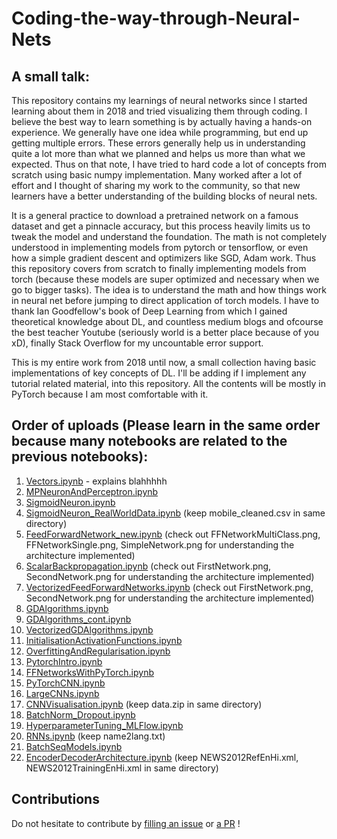 # Coding-the-way-through-Neural-Nets

## A small talk:
This repository contains my learnings of neural networks since I started learning about them in 2018 and tried visualizing them through coding. I believe the best way to learn something is by actually having a hands-on experience. We generally have one idea while programming, but end up getting multiple errors. These errors generally help us in understanding quite a lot more than what we planned and helps us more than what we expected. Thus on that note, I have tried to hard code a lot of concepts from scratch using basic numpy implementation. Many worked after a lot of effort and I thought of sharing my work to the community, so that new learners have a better understanding of the building blocks of neural nets.

It is a general practice to download a pretrained network on a famous dataset and get a pinnacle accuracy, but this process heavily limits us to tweak the model and understand the foundation. The math is not completely understood in implementing models from pytorch or tensorflow, or even how a simple gradient descent and optimizers like SGD, Adam work. Thus this repository covers from scratch to finally implementing models from torch (because these models are super optimized and necessary when we go to bigger tasks). The idea is to understand the math and how things work in neural net before jumping to direct application of torch models. I have to thank Ian Goodfellow's book of Deep Learning from which I gained theoretical knowledge about DL, and countless medium blogs and ofcourse the best teacher Youtube (seriously world is a better place because of you xD), finally Stack Overflow for my uncountable error support.

This is my entire work from 2018 until now, a small collection having basic implementations of key concepts of DL. I'll be adding if I implement any tutorial related material, into this repository. All the contents will be mostly in PyTorch because I am most comfortable with it.

## Order of uploads (Please learn in the same order because many notebooks are related to the previous notebooks):
1. [Vectors.ipynb](https://github.com/vat0599/Coding-the-way-through-Neural-Nets/blob/main/Vectors.ipynb) - explains blahhhhh
2. [MPNeuronAndPerceptron.ipynb](https://github.com/vat0599/Coding-the-way-through-Neural-Nets/blob/main/MPNeuronAndPerceptron.ipynb)
3. [SigmoidNeuron.ipynb](https://github.com/vat0599/Coding-the-way-through-Neural-Nets/blob/main/SigmoidNeuron.ipynb)
4. [SigmoidNeuron_RealWorldData.ipynb](https://github.com/vat0599/Coding-the-way-through-Neural-Nets/blob/main/SigmoidNeuron_RealWorldData.ipynb) (keep mobile_cleaned.csv in same directory)
5. [FeedForwardNetwork_new.ipynb](https://github.com/vat0599/Coding-the-way-through-Neural-Nets/blob/main/FeedForwardNetwork_new.ipynb) (check out FFNetworkMultiClass.png, FFNetworkSingle.png, SimpleNetwork.png for understanding the architecture implemented)
6. [ScalarBackpropagation.ipynb](https://github.com/vat0599/Coding-the-way-through-Neural-Nets/blob/main/ScalarBackpropagation.ipynb) (check out FirstNetwork.png, SecondNetwork.png for understanding the architecture implemented)
7. [VectorizedFeedForwardNetworks.ipynb](https://github.com/vat0599/Coding-the-way-through-Neural-Nets/blob/main/VectorizedFeedForwardNetworks.ipynb) (check out FirstNetwork.png, SecondNetwork.png for understanding the architecture implemented)
8. [GDAlgorithms.ipynb](https://github.com/vat0599/Coding-the-way-through-Neural-Nets/blob/main/GDAlgorithms.ipynb)
9. [GDAlgorithms_cont.ipynb](https://github.com/vat0599/Coding-the-way-through-Neural-Nets/blob/main/GDAlgorithms_cont.ipynb)
10. [VectorizedGDAlgorithms.ipynb](https://github.com/vat0599/Coding-the-way-through-Neural-Nets/blob/main/VectorisedGDAlgorithms.ipynb)
11. [InitialisationActivationFunctions.ipynb](https://github.com/vat0599/Coding-the-way-through-Neural-Nets/blob/main/InitialisationActivationFunctions.ipynb)
12. [OverfittingAndRegularisation.ipynb](https://github.com/vat0599/Coding-the-way-through-Neural-Nets/blob/main/OverfittingAndRegularisation.ipynb)
13. [PytorchIntro.ipynb](https://github.com/vat0599/Coding-the-way-through-Neural-Nets/blob/main/PytorchIntro.ipynb)
14. [FFNetworksWithPyTorch.ipynb](https://github.com/vat0599/Coding-the-way-through-Neural-Nets/blob/main/FFNetworksWithPyTorch.ipynb)
15. [PyTorchCNN.ipynb](https://github.com/vat0599/Coding-the-way-through-Neural-Nets/blob/main/PyTorchCNN.ipynb)
16. [LargeCNNs.ipynb](https://github.com/vat0599/Coding-the-way-through-Neural-Nets/blob/main/LargeCNNs.ipynb)
17. [CNNVisualisation.ipynb](https://github.com/vat0599/Coding-the-way-through-Neural-Nets/blob/main/CNNVisualisation.ipynb) (keep data.zip in same directory)
18. [BatchNorm_Dropout.ipynb](https://github.com/vat0599/Coding-the-way-through-Neural-Nets/blob/main/BatchNorm_Dropout.ipynb)
19. [HyperparameterTuning_MLFlow.ipynb](https://github.com/vat0599/Coding-the-way-through-Neural-Nets/blob/main/HyperparameterTuning_MLFlow.ipynb)
20. [RNNs.ipynb](https://github.com/vat0599/Coding-the-way-through-Neural-Nets/blob/main/RNNs.ipynb) (keep name2lang.txt)
21. [BatchSeqModels.ipynb](https://github.com/vat0599/Coding-the-way-through-Neural-Nets/blob/main/BatchSeqModels.ipynb)
22. [EncoderDecoderArchitecture.ipynb](https://github.com/vat0599/Coding-the-way-through-Neural-Nets/blob/main/EncoderDecoderArchitecture.ipynb) (keep NEWS2012RefEnHi.xml, NEWS2012TrainingEnHi.xml in same directory)

## Contributions
Do not hesitate to contribute by [filling an issue](https://github.com/vat0599/Coding-the-way-through-Neural-Nets/issues) or [a PR](https://github.com/vat0599/Coding-the-way-through-Neural-Nets/pulls) !

